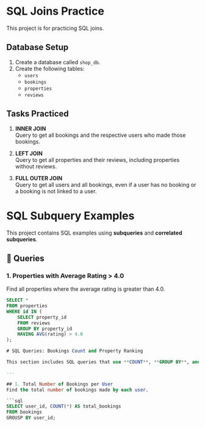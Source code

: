 # SQL Joins Practice

This project is for practicing SQL joins.

## Database Setup
1. Create a database called `shop_db`.
2. Create the following tables:
   - `users`
   - `bookings`
   - `properties`
   - `reviews`

## Tasks Practiced
1. **INNER JOIN**  
   Query to get all bookings and the respective users who made those bookings.

2. **LEFT JOIN**  
   Query to get all properties and their reviews, including properties without reviews.

3. **FULL OUTER JOIN**  
   Query to get all users and all bookings, even if a user has no booking or a booking is not linked to a user.



# SQL Subquery Examples

This project contains SQL examples using **subqueries** and **correlated subqueries**.

## 📌 Queries

### 1. Properties with Average Rating > 4.0
Find all properties where the average rating is greater than 4.0.

```sql
SELECT *
FROM properties
WHERE id IN (
    SELECT property_id
    FROM reviews
    GROUP BY property_id
    HAVING AVG(rating) > 4.0
);

# SQL Queries: Bookings Count and Property Ranking

This section includes SQL queries that use **COUNT**, **GROUP BY**, and **window functions** like `RANK()`.

---

## 1. Total Number of Bookings per User
Find the total number of bookings made by each user.

```sql
SELECT user_id, COUNT(*) AS total_bookings
FROM bookings
GROUSP BY user_id;

